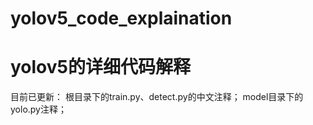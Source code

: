 # yolov5_code_explaination
# yolov5的详细代码解释
目前已更新：
根目录下的train.py、detect.py的中文注释；
model目录下的yolo.py注释；
